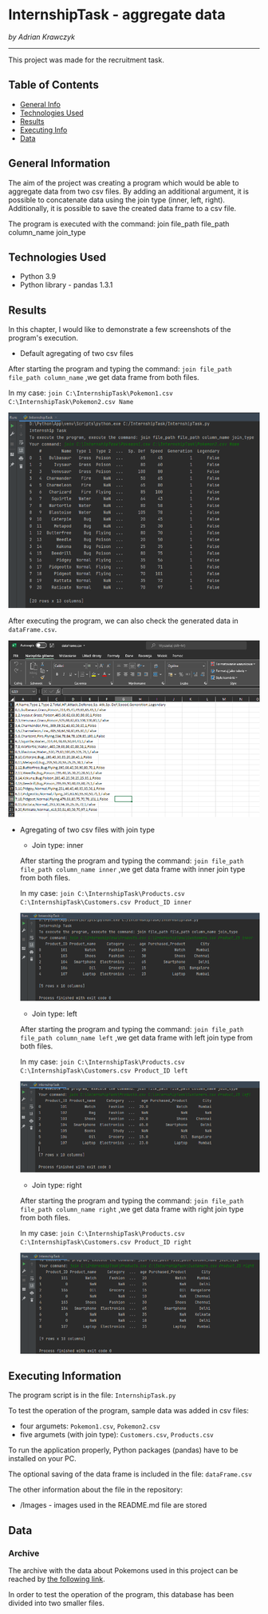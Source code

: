 # InternshipTask - aggregate data
*by Adrian Krawczyk*
***
This project was made for the recruitment task.
## Table of Contents
- [General Info](#general_info)
- [Technologies Used](#tec)
- [Results](#results)
- [Executing Info](#exeInfo)
- [Data](#data)
## <a name="general_info" /> General Information
The aim of the project was creating a program which would be able to aggregate data from two csv files. 
By adding an additional argument, it is possible to concatenate data using the join type (inner, left, right).
Additionally, it is possible to save the created data frame to a csv file.

The program is executed with the command: join file_path file_path column_name join_type
## <a name="tec" /> Technologies Used
- Python 3.9
- Python library - pandas 1.3.1
## <a name="results" /> Results
In this chapter, I would like to demonstrate a few screenshots of the program's execution.

- Default agregating of two csv files

After starting the program and typing the command: `join file_path file_path column_name` ,we get data frame from both files.

In my case: `join C:\InternshipTask\Pokemon1.csv C:\InternshipTask\Pokemon2.csv Name`

![Data frame from both files](/Images/join.png)

After executing the program, we can also check the generated data in `dataFrame.csv`.

![Data frame from both files in csv](/Images/csv4.png)

- Agregating of two csv files with join type

  - Join type: inner
  
  After starting the program and typing the command: `join file_path file_path column_name inner` ,we get data frame with inner join type from both files.
  
  In my case: `join C:\InternshipTask\Products.csv C:\InternshipTask\Customers.csv Product_ID inner`
  
  ![Data frame with inner join type](/Images/inner.png)
  
  - Join type: left
  
  After starting the program and typing the command: `join file_path file_path column_name left` ,we get data frame with left join type from both files.
  
  In my case: `join C:\InternshipTask\Products.csv C:\InternshipTask\Customers.csv Product_ID left`
  
  ![Data frame with left join type](/Images/left.png)
  
  - Join type: right
  
  After starting the program and typing the command: `join file_path file_path column_name right` ,we get data frame with right join type from both files.
  
  In my case: `join C:\InternshipTask\Products.csv C:\InternshipTask\Customers.csv Product_ID right`
  
  ![Data frame with right join type](/Images/right.png)
## <a name="exeInfo" /> Executing Information
The program script is in the file: `InternshipTask.py`

To test the operation of the program, sample data was added in csv files:
- four argumets: `Pokemon1.csv`, `Pokemon2.csv`
- five argumets (with join type): `Customers.csv`, `Products.csv`

To run the application properly, Python packages (pandas) have to be installed on your PC.

The optional saving of the data frame is included in the file: `dataFrame.csv`

The other information about the file in the repository:
- /Images - images used in the README.md file are stored
## <a name="data" /> Data
### Archive
The archive with the data about Pokemons used in this project can be reached by [the following link](https://gist.github.com/armgilles/194bcff35001e7eb53a2a8b441e8b2c6).

In order to test the operation of the program, this database has been divided into two smaller files.
